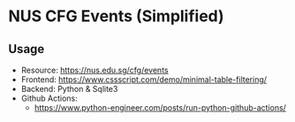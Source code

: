 # NUS CFG Events (Simplified)

## Usage
- Resource: https://nus.edu.sg/cfg/events
- Frontend: https://www.cssscript.com/demo/minimal-table-filtering/
- Backend: Python & Sqlite3
- Github Actions: 
  - https://www.python-engineer.com/posts/run-python-github-actions/